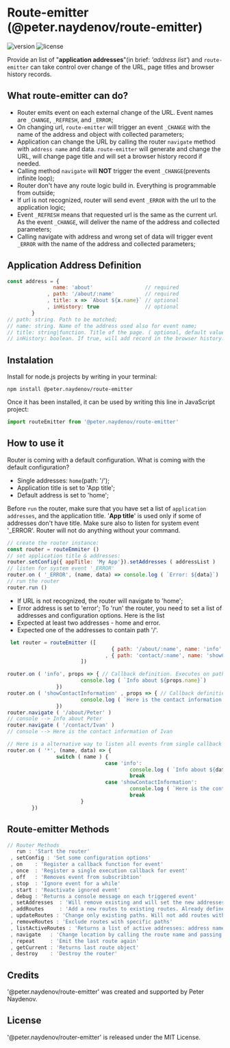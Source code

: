 # Route-emitter (@peter.naydenov/route-emitter)

![version](https://img.shields.io/github/package-json/v/peterNaydenov/route-emitter)
![license](https://img.shields.io/github/license/peterNaydenov/route-emitter)



Provide an list of "**application addresses**"(in brief: *'address list'*) and `route-emitter` can take control over change of the URL, page titles and browser history records. 


## What route-emitter can do?
- Router emits event on each external change of the URL. Event names are `_CHANGE`, `_REFRESH`, and `_ERROR`;
- On changing url, `route-emitter` will trigger an event `_CHANGE` with the name of the address and object with collected parameters;
- Application can change the URL by calling the router `navigate` method with `address name` and data. `route-emitter` will generate and change the URL, will change page title and will set a browser history record if needed. 
- Calling method `navigate` will **NOT** trigger the event `_CHANGE`(prevents infinite loop);
- Router don't have any route logic build in. Everything is programmable from outside;
- If url is not recognized, router will send event `_ERROR` with the url to the application logic;
- Event `_REFRESH` means that requested url is the same as the current url. As the event `_CHANGE`, will deliver the name of the address and collected parameters;
- Calling navigate with address and wrong set of data will trigger event `_ERROR` with the name of the address and collected parameters;



## Application Address Definition

```js
const address = {
               name: 'about'                 // required
             , path: '/about/:name'          // required
             , title: x => `About ${x.name}` // optional
             , inHistory: true               // optional
        }
// path: string. Path to be matched;
// name: string. Name of the address used also for event name;
// title: string|function. Title of the page. ( optional, default value: App title);
// inHistory: boolean. If true, will add record in the browser history. (optional, default value: false);
```



## Instalation
Install for node.js projects by writing in your terminal:

```
npm install @peter.naydenov/route-emitter
```

Once it has been installed, it can be used by writing this line in JavaScript project:

```js
import routeEmitter from '@peter.naydenov/route-emitter'
```


## How to use it

Router is coming with a default configuration. What is coming with the default configuration?
- Single addresses: `home`(path: '/');
- Application title is set to 'App title';
- Default address is set to 'home';

Before `run` the router, make sure that you have set a list of `application addresses`, and the application title. '**App title**' is used only if some of addresses don't have title. Make sure also to listen for system event '_ERROR'. Router will not do anything without your command.



```js
// create the router instance:
const router = routeEmmiter ()
// set application title & addresses:
router.setConfig({ appTitle: 'My App'}).setAddresses ( addressList )
// listen for system event '_ERROR'
router.on ( '_ERROR', (name, data) => console.log ( `Error: ${data}`)   )
// run the router
router.run ()
```

- If URL is not recognized, the router will navigate to 'home';
- Error address is set to 'error';
To 'run' the router, you need to set a list of addresses and configuration options. Here is the list
- Expected at least two addresses - home and error.
- Expected one of the addresses to contain path '/'. 


```js 
 let router = routeEmitter ([
                                  { path: '/about/:name', name: 'info' }
                                , { path: 'contact/:name', name: 'showContactInformation' }
                        ])

router.on ( 'info', props => { // Callback definition. Executes on path: '/about/:name'
                        console.log ( `Info about ${props.name}`)
                })
router.on ( 'showContactInformation' , props => { // Callback definition. executes on path: 'contact/:name'
                        console.log ( `Here is the contact information of ${props.name}` )
                })
router.navigate ( '/about/Peter' )
// console --> Info about Peter
router.navigate ( '/contact/Ivan' )
// console --> Here is the contact information of Ivan

// Here is a alternative way to listen all events from single callback function
router.on ( '*', (name, data) => {
                switch ( name ) {
                                case 'info':
                                        console.log ( `Info about ${data.name}`)
                                        break
                                case 'showContactInformation':
                                        console.log ( `Here is the contact information of ${data.name}` )
                                        break
                        }
        })
```





## Route-emitter Methods
```js
// Router Methods
   run : 'Start the router'
 , setConfig : 'Set some configuration options' 
 , on    : 'Register a callback function for event'
 , once  : 'Register a single execution callback for event'
 , off   : 'Removes event from subscribtion'
 , stop  : 'Ignore event for a while'
 , start : 'Reactivate ignored event'
 , debug : 'Returns a console message on each triggered event'
 , setAddresses  : 'Will remove existing and will set the new addresses'
 , addRoutes     : 'Add a new routes to existing routes. Already defined paths whould be ignored'
 , updateRoutes : 'Change only existing paths. Will not add routes with new path'
 , removeRoutes : 'Exclude routes with specific paths'
 , listActiveRoutes : 'Returns a list of active addresses: address name -> address path'
 , navigate   : 'Change location by calling the route name and passing data'
 , repeat     : 'Emit the last route again'
 , getCurrent : 'Returns last route object'
 , destroy    : 'Destroy the router'
```



## Credits
'@peter.naydenov/route-emitter' was created and supported by Peter Naydenov.

## License
'@peter.naydenov/router-emitter' is released under the MIT License.



